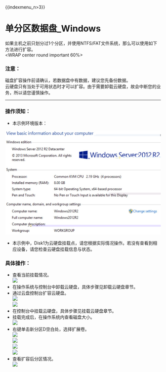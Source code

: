 {{indexmenu_n>3}}

# 单分区数据盘\_Windows

如果主机之前只划分过1个分区，并使用NTFS/FAT文件系统，那么可以使用如下方法进行扩容。  
<WRAP center round important 60%>

### 注意：

磁盘扩容操作前请确认，若数据盘中有数据，建议您先备份数据。  
云硬盘只有当处于可用状态时才可以扩容。由于需要卸载云硬盘，故会中断您的业务，所以请您谨慎操作。  
</WRAP>

-----

### 操作须知：

  - 本示例环境版本：

![](/images/userguide/extend/image19.jpg)  
* 本示例中，Disk1为云硬盘挂载点，请您根据实际情况操作。若没有查看到相应设备，请您检查云硬盘挂载信息与状态。

### 具体操作：

  * 查看当前挂载情况。  
    ![](/storage_cdn/udisk/userguide/extend/image20.jpg)  
  * 在操作系统与控制台中卸载云硬盘，具体步骤见卸载云硬盘章节。  
  * 通过云盘控制台扩容云硬盘。  
    ![](/storage_cdn/udisk/userguide/extend/image21.jpg)  
    ![](/storage_cdn/udisk/userguide/extend/image22.jpg)  
  * 在控制台中挂载云硬盘，具体步骤见挂载云硬盘章节。  
  * 挂载完成后，在操作系统内查看磁盘大小。  
    ![](/storage_cdn/udisk/userguide/extend/image23.jpg)  
  * 右键单击新分区D空白处，选择扩展卷。  
    ![](/storage_cdn/udisk/userguide/extend/image24.jpg)  
    ![](/storage_cdn/udisk/userguide/extend/image25.jpg)  
    ![](/storage_cdn/udisk/userguide/extend/image26.jpg)  
    ![](/storage_cdn/udisk/userguide/extend/image27.jpg)  
  * 查看扩容后分区情况。  
    ![](/storage_cdn/udisk/userguide/extend/image28.jpg)
